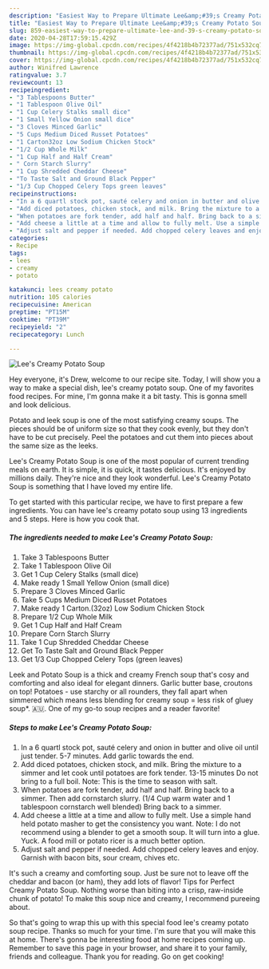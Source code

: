 ```yaml
---
description: "Easiest Way to Prepare Ultimate Lee&amp;#39;s Creamy Potato Soup"
title: "Easiest Way to Prepare Ultimate Lee&amp;#39;s Creamy Potato Soup"
slug: 859-easiest-way-to-prepare-ultimate-lee-and-39-s-creamy-potato-soup
date: 2020-04-28T17:59:15.429Z
image: https://img-global.cpcdn.com/recipes/4f4218b4b72377ad/751x532cq70/lees-creamy-potato-soup-recipe-main-photo.jpg
thumbnail: https://img-global.cpcdn.com/recipes/4f4218b4b72377ad/751x532cq70/lees-creamy-potato-soup-recipe-main-photo.jpg
cover: https://img-global.cpcdn.com/recipes/4f4218b4b72377ad/751x532cq70/lees-creamy-potato-soup-recipe-main-photo.jpg
author: Winifred Lawrence
ratingvalue: 3.7
reviewcount: 13
recipeingredient:
- "3 Tablespoons Butter"
- "1 Tablespoon Olive Oil"
- "1 Cup Celery Stalks small dice"
- "1 Small Yellow Onion small dice"
- "3 Cloves Minced Garlic"
- "5 Cups Medium Diced Russet Potatoes"
- "1 Carton32oz Low Sodium Chicken Stock"
- "1/2 Cup Whole Milk"
- "1 Cup Half and Half Cream"
- " Corn Starch Slurry"
- "1 Cup Shredded Cheddar Cheese"
- "To Taste Salt and Ground Black Pepper"
- "1/3 Cup Chopped Celery Tops green leaves"
recipeinstructions:
- "In a 6 quartl stock pot, sauté celery and onion in butter and olive oil until just tender. 5-7 minutes. Add garlic towards the end."
- "Add diced potatoes, chicken stock, and milk. Bring the mixture to a simmer and let cook until potatoes are fork tender. 13-15 minutes Do not bring to a full boil. Note: This is the time to season with salt."
- "When potatoes are fork tender, add half and half. Bring back to a simmer. Then add cornstarch slurry. (1/4 Cup warm water and 1 tablespoon cornstarch well blended) Bring back to a simmer."
- "Add cheese a little at a time and allow to fully melt. Use a simple hand held potato masher to get the consistency you want. Note: I do not recommend using a blender to get a smooth soup. It will turn into a glue. Yuck. A food mill or potato ricer is a much better option."
- "Adjust salt and pepper if needed. Add chopped celery leaves and enjoy. Garnish with bacon bits, sour cream, chives etc."
categories:
- Recipe
tags:
- lees
- creamy
- potato

katakunci: lees creamy potato 
nutrition: 105 calories
recipecuisine: American
preptime: "PT15M"
cooktime: "PT39M"
recipeyield: "2"
recipecategory: Lunch

---
```



![Lee&#39;s Creamy Potato Soup](https://img-global.cpcdn.com/recipes/4f4218b4b72377ad/751x532cq70/lees-creamy-potato-soup-recipe-main-photo.jpg)

Hey everyone, it's Drew, welcome to our recipe site. Today, I will show you a way to make a special dish, lee&#39;s creamy potato soup. One of my favorites food recipes. For mine, I'm gonna make it a bit tasty. This is gonna smell and look delicious.

Potato and leek soup is one of the most satisfying creamy soups. The pieces should be of uniform size so that they cook evenly, but they don&#39;t have to be cut precisely. Peel the potatoes and cut them into pieces about the same size as the leeks.

Lee&#39;s Creamy Potato Soup is one of the most popular of current trending meals on earth. It is simple, it is quick, it tastes delicious. It's enjoyed by millions daily. They're nice and they look wonderful. Lee&#39;s Creamy Potato Soup is something that I have loved my entire life.


To get started with this particular recipe, we have to first prepare a few ingredients. You can have lee&#39;s creamy potato soup using 13 ingredients and 5 steps. Here is how you cook that.

<!--inarticleads1-->

##### The ingredients needed to make Lee&#39;s Creamy Potato Soup:

1. Take 3 Tablespoons Butter
1. Take 1 Tablespoon Olive Oil
1. Get 1 Cup Celery Stalks (small dice)
1. Make ready 1 Small Yellow Onion (small dice)
1. Prepare 3 Cloves Minced Garlic
1. Take 5 Cups Medium Diced Russet Potatoes
1. Make ready 1 Carton.(32oz) Low Sodium Chicken Stock
1. Prepare 1/2 Cup Whole Milk
1. Get 1 Cup Half and Half Cream
1. Prepare  Corn Starch Slurry
1. Take 1 Cup Shredded Cheddar Cheese
1. Get To Taste Salt and Ground Black Pepper
1. Get 1/3 Cup Chopped Celery Tops (green leaves)


Leek and Potato Soup is a thick and creamy French soup that&#39;s cosy and comforting and also ideal for elegant dinners. Garlic butter base, croutons on top! Potatoes - use starchy or all rounders, they fall apart when simmered which means less blending for creamy soup = less risk of gluey soup*. 🇦🇺. One of my go-to soup recipes and a reader favorite! 

<!--inarticleads2-->

##### Steps to make Lee&#39;s Creamy Potato Soup:

1. In a 6 quartl stock pot, sauté celery and onion in butter and olive oil until just tender. 5-7 minutes. Add garlic towards the end.
1. Add diced potatoes, chicken stock, and milk. Bring the mixture to a simmer and let cook until potatoes are fork tender. 13-15 minutes Do not bring to a full boil. Note: This is the time to season with salt.
1. When potatoes are fork tender, add half and half. Bring back to a simmer. Then add cornstarch slurry. (1/4 Cup warm water and 1 tablespoon cornstarch well blended) Bring back to a simmer.
1. Add cheese a little at a time and allow to fully melt. Use a simple hand held potato masher to get the consistency you want. Note: I do not recommend using a blender to get a smooth soup. It will turn into a glue. Yuck. A food mill or potato ricer is a much better option.
1. Adjust salt and pepper if needed. Add chopped celery leaves and enjoy. Garnish with bacon bits, sour cream, chives etc.


It&#39;s such a creamy and comforting soup. Just be sure not to leave off the cheddar and bacon (or ham), they add lots of flavor! Tips for Perfect Creamy Potato Soup. Nothing worse than biting into a crisp, raw-inside chunk of potato! To make this soup nice and creamy, I recommend pureeing about. 

So that's going to wrap this up with this special food lee&#39;s creamy potato soup recipe. Thanks so much for your time. I'm sure that you will make this at home. There's gonna be interesting food at home recipes coming up. Remember to save this page in your browser, and share it to your family, friends and colleague. Thank you for reading. Go on get cooking!
